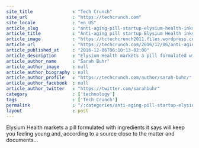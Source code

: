 ```yaml
---
site_title               : "Tech Crunch"
site_url                 : "https://techcrunch.com"
site_locale              : "en_US"
article_slug             : "anti-aging-pill-startup-elysium-health-inks-at-least-s20-million-in-series-b-funding"
article_title            : "Anti-aging pill startup Elysium Health inks at least $20 million in Series B funding"
article_image            : "https://tctechcrunch2011.files.wordpress.com/2016/12/og-image.jpg?w=764&h=400&crop=1"
article_url              : "https://techcrunch.com/2016/12/06/anti-aging-pill-startup-elysium-health-inks-at-least-20-million-in-series-b-funding/"
article_published_at     : "2016-12-06T06:10:13-02:00"
article_description      : "Elysium Health markets a pill formulated with ingredients it says will keep you feeling young and, according to a source close to the matter and documents..."
article_author_name      : "Sarah Buhr"
article_author_image     : null
article_author_biography : null
article_author_profile   : "https://techcrunch.com/author/sarah-buhr/"
article_author_facebook  : null
article_author_twitter   : "https://twitter.com/sarahbuhr"
category                 : ['technology']
tags                     : ['Tech Crunch']
permalink                : "/:categories/anti-aging-pill-startup-elysium-health-inks-at-least-s20-million-in-series-b-funding/"
layout                   : post
---
```


Elysium Health markets a pill formulated with ingredients it says will keep you feeling young and, according to a source close to the matter and documents...
